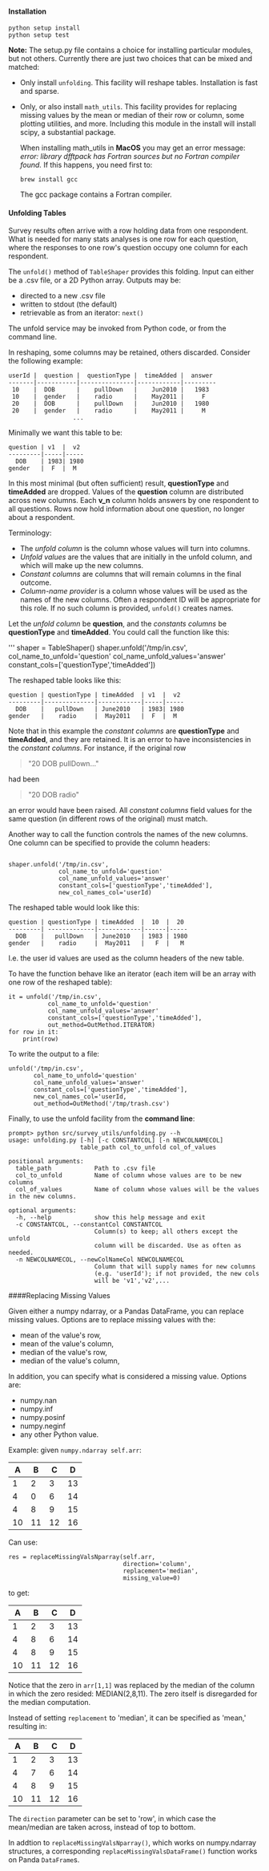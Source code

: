 #### Installation

```
python setup install
python setup test
```

**Note:** The setup.py file contains a choice for installing
  particular modules, but not others. Currently there are just two
  choices that can be mixed and matched:

 * Only install `unfolding`. This facility will reshape
   tables. Installation is fast and sparse.
 * Only, or also install `math_utils`. This facility provides for
   replacing missing values by the mean or median of their row or
   column, some plotting utilities, and more. Including this module in
   the install will install scipy, a substantial package.

   When installing math_utils in **MacOS** you may get an error
   message: *error: library dfftpack has Fortran sources but no
   Fortran compiler found.* If this happens, you need first to:

   `brew install gcc`

   The gcc package contains a Fortran compiler.


#### Unfolding Tables

Survey results often arrive with a row holding data from
one respondent. What is needed for many stats analyses is
one row for each question, where the responses to one row's
question occupy one column for each respondent.

The `unfold()` method of `TableShaper` provides this folding.
Input can either be a .csv file, or a 2D Python array. Outputs
may be:

* directed to a new .csv file
* written to stdout (the default)
* retrievable as from an iterator: `next()`

The unfold service may be invoked from Python code, or
from the command line.

In reshaping, some columns may be retained, others discarded.
Consider the following example:
 
    userId |  question |  questionType |  timeAdded |  answer 
    -------|-----------|---------------|------------|---------
     10    |  DOB      |    pullDown   |    Jun2010 |   1983     
     10    |  gender   |    radio      |    May2011 |     F
     20    |  DOB      |    pullDown   |    Jun2010 |   1980
     20    |  gender   |    radio      |    May2011 |     M
                      ...

Minimally we want this table to be:

    question | v1  |  v2   
    ---------|-----|-----       
      DOB    | 1983| 1980
    gender   |  F  |  M      

In this most minimal (but often sufficient) result, **questionType** and
**timeAdded** are dropped. Values of the **question**
column are distributed across new columns. Each **v_n**
column holds answers by one respondent to all questions.
Rows now hold information about one question, no longer about
a respondent.

Terminology:

* The *unfold column* is the column whose values
  will turn into columns.
* *Unfold values* are the values that are initially in
  the unfold column, and which will make up the new columns.
* *Constant columns* are columns that will remain columns in
  the final outcome.
* *Column-name provider* is a column whose values will be used
  as the names of the new columns. Often a respondent ID will
  be appropriate for this role. If no such column is provided,
  `unfold()` creates names.

Let the *unfold column* be **question**, and the *constants
columns* be **questionType** and **timeAdded**. You could call the
function like this:

'''
shaper = TableShaper()
shaper.unfold('/tmp/in.csv', 
       	      col_name_to_unfold='question'
       	      col_name_unfold_values='answer'
       	      constant_cols=['questionType','timeAdded'])

The reshaped table looks like this:
 
    question | questionType | timeAdded  | v1  |  v2   
    ---------|--------------|------------|-----|-----       
      DOB    |   pullDown   | June2010   | 1983| 1980
    gender   |    radio     |  May2011   |  F  |  M      
 

Note that in this example the *constant columns* are **questionType**
and **timeAdded**, and they are retained. It is an error to have
inconsistencies in the *constant columns*. For instance,
if the original row

 >"20  DOB   pullDown..."

had been
 >"20  DOB     radio"

an error would have been raised. All *constant columns*
field values for the same question (in different rows of the original)
must match. 

Another way to call the function controls the names of the new
columns. One column  can be specified to provide the column headers:
 
```

shaper.unfold('/tmp/in.csv',
       	      col_name_to_unfold='question'
       	      col_name_unfold_values='answer'
       	      constant_cols=['questionType','timeAdded'],
       	      new_col_names_col='userId)
```       
           
The reshaped table would look like this:
 
    question | questionType | timeAdded  |  10  |  20
    ---------| -------------|------------|------|-----
      DOB    |   pullDown   | June2010   | 1983 | 1980
    gender   |    radio     |  May2011   |   F  |   M 

I.e. the user id values are used as the column headers
of the new table.

To have the function behave like an iterator
(each item will be an array with one row of the
 reshaped table):
  
```
it = unfold('/tmp/in.csv',
           col_name_to_unfold='question'
           col_name_unfold_values='answer'
           constant_cols=['questionType','timeAdded'],
           out_method=OutMethod.ITERATOR)
for row in it:
    print(row)
```
        
To write the output to a file:

```
unfold('/tmp/in.csv',
       col_name_to_unfold='question'
       col_name_unfold_values='answer'
       constant_cols=['questionType','timeAdded'],
       new_col_names_col='userId,
       out_method=OutMethod('/tmp/trash.csv')
```
Finally, to use the unfold facility from the **command line**:

```
prompt> python src/survey_utils/unfolding.py --h
usage: unfolding.py [-h] [-c CONSTANTCOL] [-n NEWCOLNAMECOL]
                    table_path col_to_unfold col_of_values

positional arguments:
  table_path            Path to .csv file
  col_to_unfold         Name of column whose values are to be new columns
  col_of_values         Name of column whose values will be the values in the new columns.

optional arguments:
  -h, --help            show this help message and exit
  -c CONSTANTCOL, --constantCol CONSTANTCOL
                        Column(s) to keep; all others except the unfold
                        column will be discarded. Use as often as needed.
  -n NEWCOLNAMECOL, --newColNameCol NEWCOLNAMECOL
                        Column that will supply names for new columns 
                        (e.g. 'userId'); if not provided, the new cols 
                        will be 'v1','v2',...
```
####Replacing Missing Values

Given either a numpy ndarray, or a Pandas DataFrame, you can replace
missing values. Options are to replace missing values with the:

 * mean of the value's row,
 * mean of the value's column,
 * median of the value's row,
 * median of the value's column,

In addition, you can specify what is considered a missing
value. Options are:

 * numpy.nan
 * numpy.inf
 * numpy.posinf
 * numpy.neginf
 * any other Python value.

Example: given `numpy.ndarray self.arr`:

  A | B | C | D
 ---|---|---|---
 1  |2  |3  |13
 4  |0  |6  |14
 4  |8  |9  |15
 10 |11 |12 |16


Can use:
```
res = replaceMissingValsNparray(self.arr, 
                                direction='column',
                                replacement='median',
                                missing_value=0)
```
to get:

  A | B | C | D
 ---|---|---|---
 1  |2  |3  |13
 4  |8  |6  |14
 4  |8  |9  |15
 10 |11 |12 |16

Notice that the zero in `arr[1,1]` was replaced
by the median of the column in which the zero
resided: MEDIAN(2,8,11). The zero itself is disregarded
for the median computation.

Instead of setting `replacement` to 'median', it can
be specified as 'mean,' resulting in:

  A | B | C | D
 ---|---|---|---
 1  |2  |3  |13
 4  |7  |6  |14
 4  |8  |9  |15
 10 |11 |12 |16

The `direction` parameter can be set to 'row', in
which case the mean/median are taken across, instead
of top to bottom.

In addtion to `replaceMissingValsNparray()`, which works
on numpy.ndarray structures, a corresponding
`replaceMissingValsDataFrame()` function works on Panda
`DataFrame`s.

